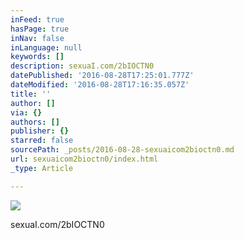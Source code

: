 ```yaml
---
inFeed: true
hasPage: true
inNav: false
inLanguage: null
keywords: []
description: sexuaI.com/2bIOCTN0
datePublished: '2016-08-28T17:25:01.777Z'
dateModified: '2016-08-28T17:16:35.057Z'
title: ''
author: []
via: {}
authors: []
publisher: {}
starred: false
sourcePath: _posts/2016-08-28-sexuaicom2bioctn0.md
url: sexuaicom2bioctn0/index.html
_type: Article

---
```

![](https://the-grid-user-content.s3-us-west-2.amazonaws.com/0e3bd980-1ac8-4245-b69f-e16566c61b27.jpg)

sexuaI.com/2bIOCTN0